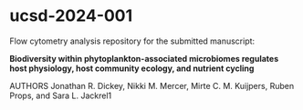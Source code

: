 # ucsd-2024-001

Flow cytometry analysis repository for the submitted manuscript:

**Biodiversity within phytoplankton-associated microbiomes regulates host physiology, host community ecology, and nutrient cycling**

AUTHORS
Jonathan R. Dickey, Nikki M. Mercer, Mirte C. M. Kuijpers, Ruben Props, and Sara L. Jackrel1
